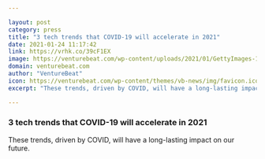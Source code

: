 ```yaml
---

layout: post
category: press
title: "3 tech trends that COVID-19 will accelerate in 2021"
date: 2021-01-24 11:17:42
link: https://vrhk.co/39cF1EX
image: https://venturebeat.com/wp-content/uploads/2021/01/GettyImages-1150039017.jpg?w=1200&strip=all
domain: venturebeat.com
author: "VentureBeat"
icon: https://venturebeat.com/wp-content/themes/vb-news/img/favicon.ico
excerpt: "These trends, driven by COVID, will have a long-lasting impact on our future."

---
```


### 3 tech trends that COVID-19 will accelerate in 2021

These trends, driven by COVID, will have a long-lasting impact on our future.